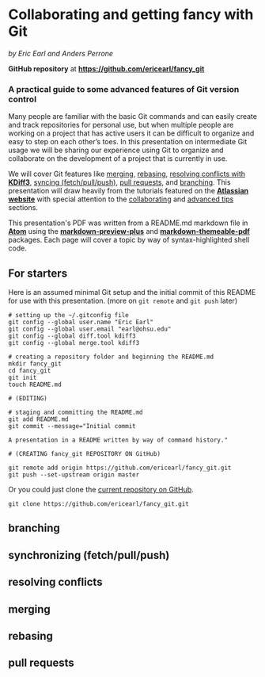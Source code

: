 # Collaborating and getting fancy with Git

*by Eric Earl and Anders Perrone*

**GitHub repository** at **https://github.com/ericearl/fancy_git**

### A practical guide to some advanced features of Git version control

Many people are familiar with the basic Git commands and can easily create and track repositories for personal use, but when multiple people are working on a project that has active users it can be difficult to organize and easy to step on each other’s toes. In this presentation on intermediate Git usage we will be sharing our experience using Git to organize and collaborate on the development of a project that is currently in use.

We will cover Git features like [merging](https://www.atlassian.com/git/tutorials/git-merge), [rebasing](https://www.atlassian.com/git/tutorials/rewriting-history#git-rebase), [resolving conflicts with **KDiff3**](http://kdiff3.sourceforge.net/), [syncing (fetch/pull/push)](https://www.atlassian.com/git/tutorials/syncing), [pull requests](https://www.atlassian.com/git/tutorials/making-a-pull-request), and [branching](https://www.atlassian.com/git/tutorials/using-branches). This presentation will draw heavily from the tutorials featured on the [**Atlassian website**](https://www.atlassian.com/git) with special attention to the [collaborating](https://www.atlassian.com/git/tutorials/syncing) and [advanced tips](https://www.atlassian.com/git/tutorials/advanced-overview) sections.

This presentation's PDF was written from a README.md markdown file in [**Atom**](https://atom.io/) using the [**markdown-preview-plus**](https://atom.io/packages/markdown-preview-plus) and [**markdown-themeable-pdf**](https://atom.io/packages/markdown-themeable-pdf) packages. Each page will cover a topic by way of syntax-highlighted shell code.

## For starters

Here is an assumed minimal Git setup and the initial commit of this README for use with this presentation.  (more on `git remote` and `git push` later)

```shell
# setting up the ~/.gitconfig file
git config --global user.name "Eric Earl"
git config --global user.email "earl@ohsu.edu"
git config --global diff.tool kdiff3
git config --global merge.tool kdiff3

# creating a repository folder and beginning the README.md
mkdir fancy_git
cd fancy_git
git init
touch README.md

# (EDITING)

# staging and committing the README.md
git add README.md
git commit --message="Initial commit

A presentation in a README written by way of command history."

# (CREATING fancy_git REPOSITORY ON GitHub)

git remote add origin https://github.com/ericearl/fancy_git.git
git push --set-upstream origin master
```

Or you could just clone the [current repository on GitHub](https://github.com/ericearl/fancy_git).

```shell
git clone https://github.com/ericearl/fancy_git.git

```

<div class="page-break"></div>

## branching



## synchronizing (fetch/pull/push)



## resolving conflicts



<div class="page-break"></div>

## merging



## rebasing



## pull requests
